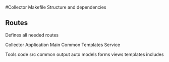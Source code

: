 #Collector Makefile Structure and dependencies

## Routes

Defines all needed routes

Collector
	Application
		Main
		Common
		Templates
	Service
	
Tools
	code
		src
			common
		output
		auto
			models
			forms
			views
			templates
			includes

